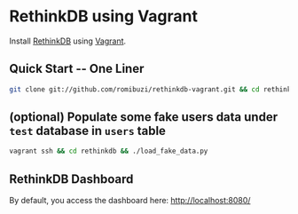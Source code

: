 # RethinkDB using Vagrant

Install [RethinkDB](http://rethinkdb.com) using [Vagrant](http://vagrantup.com).

## Quick Start -- One Liner

```bash
git clone git://github.com/romibuzi/rethinkdb-vagrant.git && cd rethinkdb-vagrant && vagrant up
```

## (optional) Populate some fake users data under `test` database in `users` table
```bash
vagrant ssh && cd rethinkdb && ./load_fake_data.py
```

## RethinkDB Dashboard

By default, you access the dashboard here:
[http://localhost:8080/](http://localhost:8080/)
